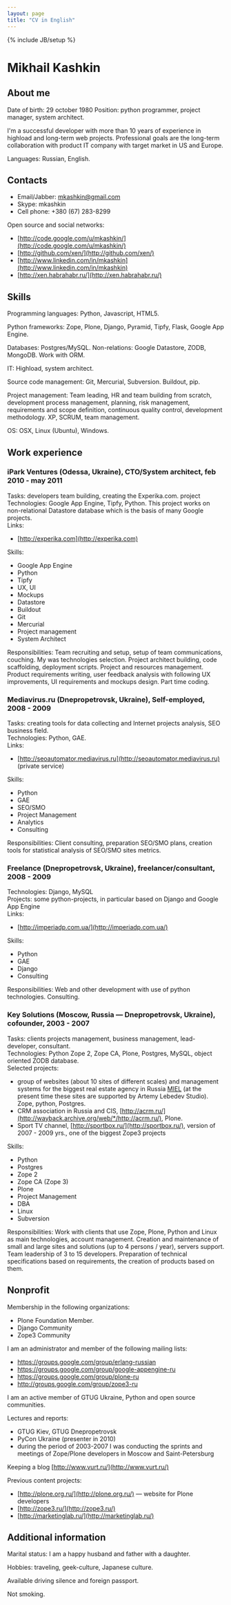 ```yaml
---
layout: page
title: "CV in English"
---
```

{% include JB/setup %}

# Mikhail Kashkin

## About me

Date of birth: 29 october 1980
Position: python programmer, project manager, system architect.

I'm a successful developer with more than 10 years of experience in highload and long-term web projects. Professional goals are the long-term collaboration with product IT company with target market in US and Europe.

Languages: Russian, English.

## Contacts

- Email/Jabber: mkashkin@gmail.com
- Skype: mkashkin
- Cell phone: +380 (67) 283-8299

Open source and social networks:

- [http://code.google.com/u/mkashkin/](http://code.google.com/u/mkashkin/)
- [http://github.com/xen/](http://github.com/xen/)
- [http://www.linkedin.com/in/mkashkin](http://www.linkedin.com/in/mkashkin)
- [http://xen.habrahabr.ru/](http://xen.habrahabr.ru/)

## Skills

Programming languages: Python, Javascript, HTML5.

Python frameworks: Zope, Plone, Django, Pyramid, Tipfy, Flask, Google App Engine.

Databases: Postgres/MySQL. Non-relations: Google Datastore, ZODB, MongoDB. Work with ORM.

IT: Highload, system architect.

Source code management: Git, Mercurial, Subversion. Buildout, pip.

Project management: Team leading, HR and team building from scratch, development process management, planning, risk management, requirements and scope definition, continuous quality control, development methodology. XP, SCRUM, team management. 

OS: OSX, Linux (Ubuntu), Windows.

## Work experience

### iPark Ventures (Odessa, Ukraine), CTO/System architect, feb 2010 - may 2011
Tasks: developers team building, creating the Experika.com. project<br/>
Technologies: Google App Engine, Tipfy, Python. This project works on non-relational Datastore database which is the basis of many Google projects.<br/>
Links:

- [http://experika.com](http://experika.com)

Skills:

- Google App Engine
- Python
- Tipfy
- UX, UI
- Mockups
- Datastore
- Buildout
- Git
- Mercurial
- Project management
- System Architect

Responsibilities: Team recruiting and setup, setup of team communications, couching. My was technologies selection. Project architect building, code scaffolding, deployment scripts. Project and resources management. Product requirements writing, user feedback analysis with following UX improvements, UI requirements and mockups design. Part time coding.

### Mediavirus.ru (Dnepropetrovsk, Ukraine), Self-employed, 2008 - 2009
Tasks: creating tools for data collecting and Internet projects analysis, SEO business field.<br/>
Technologies: Python, GAE.<br/>
Links:

- [http://seoautomator.mediavirus.ru](http://seoautomator.mediavirus.ru) (private service)

Skills:

- Python
- GAE
- SEO/SMO
- Project Management
- Analytics
- Consulting

Responsibilities: Client consulting, preparation SEO/SMO plans, creation tools for statistical analysis of  SEO/SMO sites metrics.

### Freelance (Dnepropetrovsk, Ukraine), freelancer/consultant, 2008 - 2009
Technologies: Django, MySQL<br/>
Projects: some python-projects, in particular based on Django and Google App Engine <br/>
Links:

- [http://imperiadp.com.ua/](http://imperiadp.com.ua/)

Skills:

- Python
- GAE
- Django
- Consulting

Responsibilities: Web and other development with use of python technologies. Consulting.

### Key Solutions (Moscow, Russia — Dnepropetrovsk, Ukraine), cofounder, 2003 - 2007
Tasks: clients projects management, business management, lead-developer, consultant.<br/>
Technologies: Python Zope 2, Zope CA, Plone, Postgres, MySQL, object oriented ZODB database.<br/>
Selected projects: 

* group of websites (about 10 sites of different scales) and management systems for the biggest real estate agency in Russia [MIEL](http://www.miel.ru) (at the present time these sites are supported by Artemy Lebedev Studio). Zope, python, Postgres.
* CRM association in Russia and CIS, [http://acrm.ru/](http://wayback.archive.org/web/*/http://acrm.ru/), Plone.
* Sport TV channel, [http://sportbox.ru/](http://sportbox.ru/), version of 2007 - 2009 yrs., one of the biggest Zope3 projects

Skills:

- Python
- Postgres
- Zope 2
- Zope CA (Zope 3)
- Plone
- Project Management
- DBA
- Linux
- Subversion

Responsibilities: Work with clients that use Zope, Plone, Python and Linux as main technologies, account management. Creation and maintenance of small and large sites and solutions (up to 4 persons / year), servers support. Team leadership of 3 to 15 developers. Preparation of technical specifications based on requirements, the creation of products based on them.

## Nonprofit

Membership in the following organizations:

- Plone Foundation Member.
- Django Community
- Zope3 Community

I am an administrator and member of the following mailing lists:

- https://groups.google.com/group/erlang-russian
- https://groups.google.com/group/google-appengine-ru
- https://groups.google.com/group/plone-ru
- http://groups.google.com/group/zope3-ru

I am an active member of GTUG Ukraine, Python and open source communities.

Lectures and reports:

- GTUG Kiev, GTUG Dnepropetrovsk
- PyCon Ukraine (presenter in 2010)
- during the period of 2003-2007 I was conducting the sprints and meetings of Zope/Plone developers in Moscow and Saint-Petersburg

Keeping a blog [http://www.vurt.ru/](http://www.vurt.ru/)

Previous content projects:

- [http://plone.org.ru/](http://plone.org.ru/) — website for Plone developers
- [http://zope3.ru/](http://zope3.ru/)
- [http://marketinglab.ru/](http://marketinglab.ru/)


## Additional information

Marital status: I am a happy husband and father with a daughter.

Hobbies: traveling, geek-culture, Japanese culture.

Available driving silence and foreign passport.

Not smoking.


